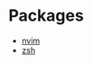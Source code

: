 # Packages
* [nvim](https://github.com/neovim/neovim/wiki/Installing-Neovim#appimage-universal-linux-package)
* [zsh](https://github.com/robbyrussell/oh-my-zsh#basic-installation)
